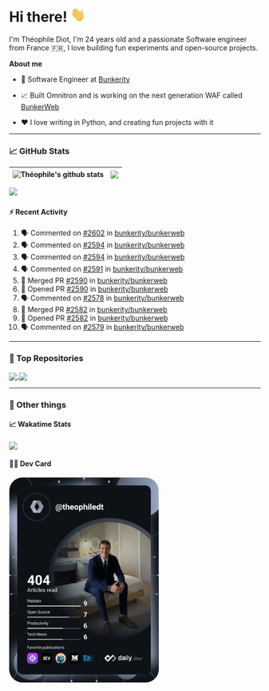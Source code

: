 # Hi there! <img src="./wave.gif" width="30px" height="30px" />

I'm Théophile Diot, I'm 24 years old and a passionate Software engineer from France 🇫🇷, I love building fun experiments and open-source projects.

**About me**

- 💼 Software Engineer at [Bunkerity](https://www.bunkerity.com/)

- 📈 Built Omnitron and is working on the next generation WAF called [BunkerWeb](https://www.bunkerweb.io)

- ❤️ I love writing in Python, and creating fun projects with it

---

### 📈 GitHub Stats

| <img align="center" src="https://github-readme-stats.vercel.app/api?username=TheophileDiot&show_icons=true&include_all_commits=true&theme=algolia&hide_border=true&rank_icon=github" alt="Théophile's github stats" /> | <img align="center" src="https://github-readme-stats.vercel.app/api/top-langs/?username=TheophileDiot&layout=compact&theme=algolia&hide_border=true" /> |
| ---------------------------------------------------------------------------------------------------------------------------------------------------------------------------------------------------------------------- | ------------------------------------------------------------------------------------------------------------------------------------------------------- |

![](https://github-readme-activity-graph.vercel.app/graph?username=TheophileDiot&theme=tokyo-night)

#### :zap: Recent Activity

<!--START_SECTION:activity-->
1. 🗣 Commented on [#2602](https://github.com/bunkerity/bunkerweb/issues/2602#issuecomment-3183475566) in [bunkerity/bunkerweb](https://github.com/bunkerity/bunkerweb)
2. 🗣 Commented on [#2594](https://github.com/bunkerity/bunkerweb/issues/2594#issuecomment-3174415588) in [bunkerity/bunkerweb](https://github.com/bunkerity/bunkerweb)
3. 🗣 Commented on [#2594](https://github.com/bunkerity/bunkerweb/issues/2594#issuecomment-3174095056) in [bunkerity/bunkerweb](https://github.com/bunkerity/bunkerweb)
4. 🗣 Commented on [#2591](https://github.com/bunkerity/bunkerweb/issues/2591#issuecomment-3174049030) in [bunkerity/bunkerweb](https://github.com/bunkerity/bunkerweb)
5. 🎉 Merged PR [#2590](https://github.com/bunkerity/bunkerweb/pull/2590) in [bunkerity/bunkerweb](https://github.com/bunkerity/bunkerweb)
6. 💪 Opened PR [#2590](https://github.com/bunkerity/bunkerweb/pull/2590) in [bunkerity/bunkerweb](https://github.com/bunkerity/bunkerweb)
7. 🗣 Commented on [#2578](https://github.com/bunkerity/bunkerweb/issues/2578#issuecomment-3164843248) in [bunkerity/bunkerweb](https://github.com/bunkerity/bunkerweb)
8. 🎉 Merged PR [#2582](https://github.com/bunkerity/bunkerweb/pull/2582) in [bunkerity/bunkerweb](https://github.com/bunkerity/bunkerweb)
9. 💪 Opened PR [#2582](https://github.com/bunkerity/bunkerweb/pull/2582) in [bunkerity/bunkerweb](https://github.com/bunkerity/bunkerweb)
10. 🗣 Commented on [#2579](https://github.com/bunkerity/bunkerweb/issues/2579#issuecomment-3164592208) in [bunkerity/bunkerweb](https://github.com/bunkerity/bunkerweb)
<!--END_SECTION:activity-->

---

### 🔧 Top Repositories

<a href="https://github.com/bunkerity/bunkerweb">
  <img align="center" src="https://github-readme-stats.vercel.app/api/pin/?username=Bunkerity&repo=bunkerweb&theme=algolia" />
</a>
<a href="https://github.com/TheophileDiot/Omnitron">
  <img align="center" src="https://github-readme-stats.vercel.app/api/pin/?username=TheophileDiot&repo=Omnitron&theme=algolia" />
</a>

---

### 🎉 Other things

#### 📈 Wakatime Stats

<a href="https://wakatime.com/@theophile_bunkerity">
  <img align="center" src="https://github-readme-stats.vercel.app/api/wakatime?username=3aa5ce41-c253-43d9-8441-a721e446a45f&layout=compact&theme=algolia" />
</a>

#### 👨‍💻 Dev Card

<a href="https://app.daily.dev/TheophileDt">
  <img src="./devcard.svg" width="300" alt="Théophile Diot's Dev Card"/>
</a>
